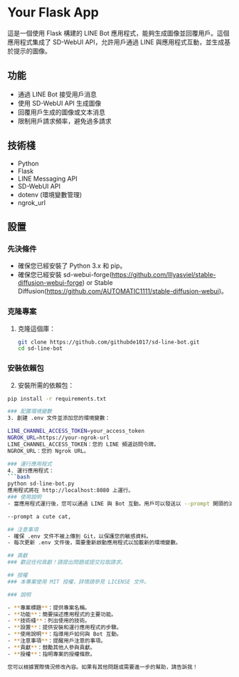 # Your Flask App

這是一個使用 Flask 構建的 LINE Bot 應用程式，能夠生成圖像並回覆用戶。這個應用程式集成了 SD-WebUI API，允許用戶通過 LINE 與應用程式互動，並生成基於提示的圖像。

## 功能

- 通過 LINE Bot 接受用戶消息
- 使用 SD-WebUI API 生成圖像
- 回覆用戶生成的圖像或文本消息
- 限制用戶請求頻率，避免過多請求

## 技術棧

- Python
- Flask
- LINE Messaging API
- SD-WebUI API
- dotenv (環境變數管理)
- ngrok_url

## 設置

### 先決條件

- 確保您已經安裝了 Python 3.x 和 pip。
- 確保您已經安裝 sd-webui-forge(https://github.com/lllyasviel/stable-diffusion-webui-forge) or Stable Diffusion(https://github.com/AUTOMATIC1111/stable-diffusion-webui)。

### 克隆專案

1. 克隆這個庫：
   ```bash
   git clone https://github.com/githubde1017/sd-line-bot.git
   cd sd-line-bot

### 安裝依賴包
2. 安裝所需的依賴包：
```bash
pip install -r requirements.txt

### 配置環境變數
3. 創建 .env 文件並添加您的環境變數：

LINE_CHANNEL_ACCESS_TOKEN=your_access_token
NGROK_URL=https://your-ngrok-url
LINE_CHANNEL_ACCESS_TOKEN：您的 LINE 頻道訪問令牌。
NGROK_URL：您的 Ngrok URL。

### 運行應用程式
4. 運行應用程式：
```bash
python sd-line-bot.py
應用程式將在 http://localhost:8080 上運行。
### 使用說明
- 當應用程式運行後，您可以通過 LINE 與 Bot 互動。用戶可以發送以 --prompt 開頭的消息來生成圖像，例如：

--prompt a cute cat,

## 注意事項
- 確保 .env 文件不被上傳到 Git，以保護您的敏感資料。
- 每次更新 .env 文件後，需要重新啟動應用程式以加載新的環境變數。

## 貢獻
### 歡迎任何貢獻！請提出問題或提交拉取請求。

## 授權
### 本專案使用 MIT 授權，詳情請參見 LICENSE 文件。

### 說明

- **專案標題**：提供專案名稱。
- **功能**：簡要描述應用程式的主要功能。
- **技術棧**：列出使用的技術。
- **設置**：提供安裝和運行應用程式的步驟。
- **使用說明**：指導用戶如何與 Bot 互動。
- **注意事項**：提醒用戶注意的事項。
- **貢獻**：鼓勵其他人參與貢獻。
- **授權**：指明專案的授權條款。

您可以根據實際情況修改內容。如果有其他問題或需要進一步的幫助，請告訴我！